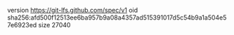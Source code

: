 version https://git-lfs.github.com/spec/v1
oid sha256:afd500f12513ee6ba957b9a08a4357ad515391017d5c54b9a1a504e57e6923ed
size 27040

